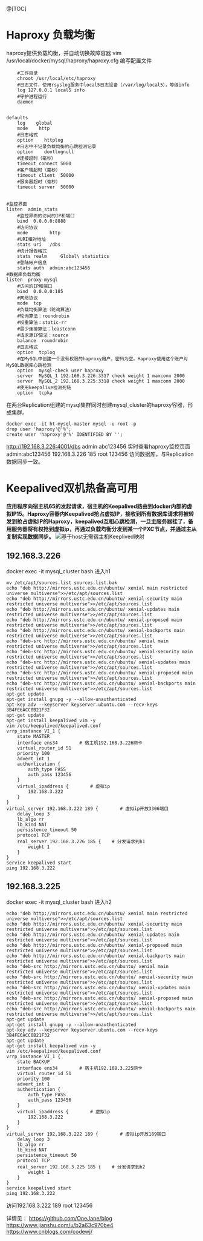 @[TOC]
# Haproxy 负载均衡
haproxy提供负载均衡，并自动切换故障容器
vim /usr/local/docker/mysql/haproxy/haproxy.cfg 编写配置文件
``` global
    #工作目录
    chroot /usr/local/etc/haproxy
    #日志文件，使用rsyslog服务中local5日志设备（/var/log/local5），等级info
    log 127.0.0.1 local5 info
    #守护进程运行
    daemon


defaults
    log    global
    mode    http
    #日志格式
    option    httplog
    #日志中不记录负载均衡的心跳检测记录
    option    dontlognull
    #连接超时（毫秒）
    timeout connect 5000
    #客户端超时（毫秒）
    timeout client  50000
    #服务器超时（毫秒）
    timeout server  50000


#监控界面    
listen  admin_stats
    #监控界面的访问的IP和端口
    bind  0.0.0.0:8888
    #访问协议
    mode        http
    #URI相对地址
    stats uri   /dbs
    #统计报告格式
    stats realm     Global\ statistics
    #登陆帐户信息
    stats auth  admin:abc123456
#数据库负载均衡
listen  proxy-mysql
    #访问的IP和端口
    bind  0.0.0.0:185
    #网络协议
    mode  tcp
    #负载均衡算法（轮询算法）
    #轮询算法：roundrobin
    #权重算法：static-rr
    #最少连接算法：leastconn
    #请求源IP算法：source
    balance  roundrobin
    #日志格式
    option  tcplog
    #在MySQL中创建一个没有权限的haproxy用户，密码为空。Haproxy使用这个账户对MySQL数据库心跳检测
    option  mysql-check user haproxy
    server  MySQL_1 192.168.3.226:3317 check weight 1 maxconn 2000  
    server  MySQL_2 192.168.3.225:3318 check weight 1 maxconn 2000  
    #使用keepalive检测死链
    option  tcpka  
```
在两台Replication组建的mysql集群同时创建mysql_cluster的haproxy容器，形成集群。

``` docker run -itd -v /usr/local/docker/mysql/haproxy:/usr/local/etc/haproxy --name mysql_cluster --privileged --net host haproxy
docker exec -it ht-mysql-master mysql -u root -p 
drop user 'haproxy'@'%';
create user 'haproxy'@'%' IDENTIFIED BY '';
```
http://192.168.3.226:4001/dbs admin abc123456        实时查看haproxy监控页面    admin:abc123456
192.168.3.226 185 root 123456  访问数据库，与Replication数据同步一致。
# Keepalived双机热备高可用
**应用程序向宿主机65的发起请求，宿主机的Keepalived路由到docker内部的虚拟IP15。Haproxy容器内Keepalived抢占虚拟IP，接收到所有数据库请求将被转发到抢占虚拟IP的Haproxy，keepalived互相心跳检测，一旦主服务器挂了，备用服务器将有权抢到虚拟ip，再通过负载均衡分发到某一个PXC节点，并通过主从复制实现数据同步。**
![基于host无需宿主机Keeplived映射](https://www.github.com/OneJane/blog/raw/master/小书匠/1563271437190.png)
## 192.168.3.226
docker exec -it mysql_cluster bash        进入h1

``` 
mv /etc/apt/sources.list sources.list.bak
echo "deb http://mirrors.ustc.edu.cn/ubuntu/ xenial main restricted universe multiverse">>/etc/apt/sources.list
echo "deb http://mirrors.ustc.edu.cn/ubuntu/ xenial-security main restricted universe multiverse">>/etc/apt/sources.list
echo "deb http://mirrors.ustc.edu.cn/ubuntu/ xenial-updates main restricted universe multiverse">>/etc/apt/sources.list
echo "deb http://mirrors.ustc.edu.cn/ubuntu/ xenial-proposed main restricted universe multiverse">>/etc/apt/sources.list
echo "deb http://mirrors.ustc.edu.cn/ubuntu/ xenial-backports main restricted universe multiverse">>/etc/apt/sources.list
echo "deb-src http://mirrors.ustc.edu.cn/ubuntu/ xenial main restricted universe multiverse">>/etc/apt/sources.list
echo "deb-src http://mirrors.ustc.edu.cn/ubuntu/ xenial-security main restricted universe multiverse">>/etc/apt/sources.list
echo "deb-src http://mirrors.ustc.edu.cn/ubuntu/ xenial-updates main restricted universe multiverse">>/etc/apt/sources.list
echo "deb-src http://mirrors.ustc.edu.cn/ubuntu/ xenial-proposed main restricted universe multiverse">>/etc/apt/sources.list
echo "deb-src http://mirrors.ustc.edu.cn/ubuntu/ xenial-backports main restricted universe multiverse">>/etc/apt/sources.list
apt-get update
apt-get install gnupg -y --allow-unauthenticated
apt-key adv --keyserver keyserver.ubuntu.com --recv-keys 3B4FE6ACC0B21F32
apt-get update
apt-get install keepalived vim -y
vim /etc/keepalived/keepalived.conf
vrrp_instance VI_1 {
    state MASTER
    interface ens34        # 宿主机192.168.3.226网卡
    virtual_router_id 51
    priority 100
    advert_int 1
    authentication {
        auth_type PASS
        auth_pass 123456
    }
    virtual_ipaddress {        # 虚拟ip
        192.168.3.222
    }
}
virtual_server 192.168.3.222 189 {        # 虚拟ip开放3306端口
    delay_loop 3
    lb_algo rr
    lb_kind NAT
    persistence_timeout 50
    protocol TCP
    real_server 192.168.3.226 185 {    # 分发请求到h1
        weight 1
    }
}
service keepalived start
ping 192.168.3.222 
```
## 192.168.3.225
docker exec -it mysql_cluster bash        进入h2

``` mv /etc/apt/sources.list sources.list.bak
echo "deb http://mirrors.ustc.edu.cn/ubuntu/ xenial main restricted universe multiverse">>/etc/apt/sources.list
echo "deb http://mirrors.ustc.edu.cn/ubuntu/ xenial-security main restricted universe multiverse">>/etc/apt/sources.list
echo "deb http://mirrors.ustc.edu.cn/ubuntu/ xenial-updates main restricted universe multiverse">>/etc/apt/sources.list
echo "deb http://mirrors.ustc.edu.cn/ubuntu/ xenial-proposed main restricted universe multiverse">>/etc/apt/sources.list
echo "deb http://mirrors.ustc.edu.cn/ubuntu/ xenial-backports main restricted universe multiverse">>/etc/apt/sources.list
echo "deb-src http://mirrors.ustc.edu.cn/ubuntu/ xenial main restricted universe multiverse">>/etc/apt/sources.list
echo "deb-src http://mirrors.ustc.edu.cn/ubuntu/ xenial-security main restricted universe multiverse">>/etc/apt/sources.list
echo "deb-src http://mirrors.ustc.edu.cn/ubuntu/ xenial-updates main restricted universe multiverse">>/etc/apt/sources.list
echo "deb-src http://mirrors.ustc.edu.cn/ubuntu/ xenial-proposed main restricted universe multiverse">>/etc/apt/sources.list
echo "deb-src http://mirrors.ustc.edu.cn/ubuntu/ xenial-backports main restricted universe multiverse">>/etc/apt/sources.list
apt-get update
apt-get install gnupg -y --allow-unauthenticated
apt-key adv --keyserver keyserver.ubuntu.com --recv-keys 3B4FE6ACC0B21F32
apt-get update
apt-get install keepalived vim -y
vim /etc/keepalived/keepalived.conf
vrrp_instance VI_1 {
    state BACKUP
    interface ens34        # 宿主机192.168.3.225网卡
    virtual_router_id 51
    priority 100
    advert_int 1
    authentication {
        auth_type PASS
        auth_pass 123456
    }
    virtual_ipaddress {        # 虚拟ip
        192.168.3.222
    }
}
virtual_server 192.168.3.222 189 {        # 虚拟ip开放189端口
    delay_loop 3
    lb_algo rr
    lb_kind NAT
    persistence_timeout 50
    protocol TCP
    real_server 192.168.3.225 185 {    # 分发请求到h2
        weight 1
    }
}
service keepalived start
ping 192.168.3.222
```
访问192.168.3.222 189 root 123456

详情见：
https://github.com/OneJane/blog
https://www.jianshu.com/u/b2a63c970be4
https://www.cnblogs.com/codewj/